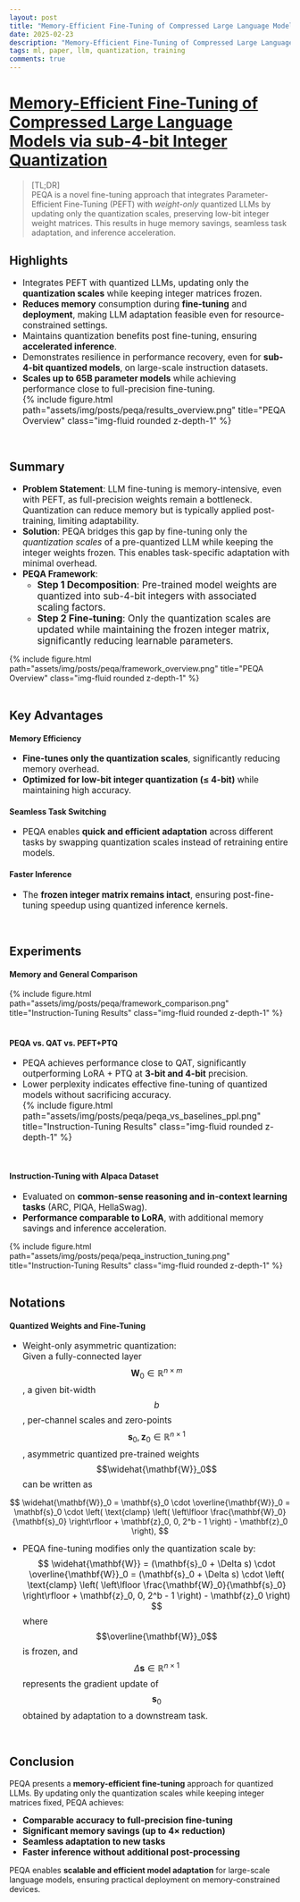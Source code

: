 ```yaml
---
layout: post
title: "Memory-Efficient Fine-Tuning of Compressed Large Language Models via sub-4-bit Integer Quantization"
date: 2025-02-23
description: "Memory-Efficient Fine-Tuning of Compressed Large Language Models via sub-4-bit Integer Quantization"
tags: ml, paper, llm, quantization, training
comments: true
---
```


<style>  
li {  
    font-size: 1.1em; /* Adjust as needed */  
}  
</style>  

# [Memory-Efficient Fine-Tuning of Compressed Large Language Models via sub-4-bit Integer Quantization](https://arxiv.org/abs/2305.14152)  
> [TL;DR]  
> PEQA is a novel fine-tuning approach that integrates Parameter-Efficient Fine-Tuning (PEFT) with *weight-only* quantized LLMs by updating only the quantization scales, preserving low-bit integer weight matrices. This results in huge memory savings, seamless task adaptation, and inference acceleration.

## Highlights  
- Integrates PEFT with quantized LLMs, updating only the **quantization scales** while keeping integer matrices frozen.  
- **Reduces memory** consumption during **fine-tuning** and **deployment**, making LLM adaptation feasible even for resource-constrained settings.  
- Maintains quantization benefits post fine-tuning, ensuring **accelerated inference**.  
- Demonstrates resilience in performance recovery, even for **sub-4-bit quantized models**, on large-scale instruction datasets.  
- **Scales up to 65B parameter models** while achieving performance close to full-precision fine-tuning.  
{% include figure.html path="assets/img/posts/peqa/results_overview.png" title="PEQA Overview" class="img-fluid rounded z-depth-1" %} 
<br>

## Summary  
- **Problem Statement**: LLM fine-tuning is memory-intensive, even with PEFT, as full-precision weights remain a bottleneck. Quantization can reduce memory but is typically applied post-training, limiting adaptability.  
- **Solution**: PEQA bridges this gap by fine-tuning only the *quantization scales* of a pre-quantized LLM while keeping the integer weights frozen. This enables task-specific adaptation with minimal overhead.
- **PEQA Framework**:  
  - **Step 1 Decomposition**: Pre-trained model weights are quantized into sub-4-bit integers with associated scaling factors.
  - **Step 2 Fine-tuning**: Only the quantization scales are updated while maintaining the frozen integer matrix, significantly reducing learnable parameters.  

{% include figure.html path="assets/img/posts/peqa/framework_overview.png" title="PEQA Overview" class="img-fluid rounded z-depth-1" %}  
<br>


## Key Advantages  

#### Memory Efficiency  
- **Fine-tunes only the quantization scales**, significantly reducing memory overhead.  
- **Optimized for low-bit integer quantization (≤ 4-bit)** while maintaining high accuracy.  

#### Seamless Task Switching  
- PEQA enables **quick and efficient adaptation** across different tasks by swapping quantization scales instead of retraining entire models.  

#### Faster Inference  
- The **frozen integer matrix remains intact**, ensuring post-fine-tuning speedup using quantized inference kernels.  
<br>

## Experiments  

#### Memory and General Comparison  
{% include figure.html path="assets/img/posts/peqa/framework_comparison.png" title="Instruction-Tuning Results" class="img-fluid rounded z-depth-1" %}  
<br>

#### PEQA vs. QAT vs. PEFT+PTQ  
- PEQA achieves performance close to QAT, significantly outperforming LoRA + PTQ at **3-bit and 4-bit** precision.  
- Lower perplexity indicates effective fine-tuning of quantized models without sacrificing accuracy.  
{% include figure.html path="assets/img/posts/peqa/peqa_vs_baselines_ppl.png" title="Instruction-Tuning Results" class="img-fluid rounded z-depth-1" %}  
<br>


#### Instruction-Tuning with Alpaca Dataset  
- Evaluated on **common-sense reasoning and in-context learning tasks** (ARC, PIQA, HellaSwag).  
- **Performance comparable to LoRA**, with additional memory savings and inference acceleration.  

{% include figure.html path="assets/img/posts/peqa/peqa_instruction_tuning.png" title="Instruction-Tuning Results" class="img-fluid rounded z-depth-1" %}  
<br>

## Notations  

#### Quantized Weights and Fine-Tuning  
- Weight-only asymmetric quantization:  
Given a fully-connected layer $$\mathbf{W}_0 \in \mathbb{R}^{n \times m}$$, a given bit-width $$b$$, per-channel scales and zero-points $$\mathbf{s}_0, \mathbf{z}_0 \in \mathbb{R}^{n \times 1}$$, asymmetric quantized pre-trained weights $$\widehat{\mathbf{W}}_0$$ can be written as  

$$
\widehat{\mathbf{W}}_0 = \mathbf{s}_0 \cdot \overline{\mathbf{W}}_0 = \mathbf{s}_0 \cdot \left( \text{clamp} \left( \left\lfloor \frac{\mathbf{W}_0}{\mathbf{s}_0} \right\rfloor + \mathbf{z}_0, 0, 2^b - 1 \right) - \mathbf{z}_0 \right),
$$

- PEQA fine-tuning modifies only the quantization scale by:  
$$
\widehat{\mathbf{W}} = (\mathbf{s}_0 + \Delta s) \cdot \overline{\mathbf{W}}_0 = (\mathbf{s}_0 + \Delta s) \cdot \left( \text{clamp} \left( \left\lfloor \frac{\mathbf{W}_0}{\mathbf{s}_0} \right\rfloor + \mathbf{z}_0, 0, 2^b - 1 \right) - \mathbf{z}_0 \right)
$$
where $$\overline{\mathbf{W}}_0$$ is frozen, and $$\Delta \mathbf{s} \in \mathbb{R}^{n \times 1}$$ represents the gradient update of $$\mathbf{s}_0$$ obtained by adaptation to a downstream task. 
<br>

## Conclusion  
PEQA presents a **memory-efficient fine-tuning** approach for quantized LLMs. By updating only the quantization scales while keeping integer matrices fixed, PEQA achieves:  
- **Comparable accuracy to full-precision fine-tuning**  
- **Significant memory savings (up to 4× reduction)**  
- **Seamless adaptation to new tasks**  
- **Faster inference without additional post-processing**  

PEQA enables **scalable and efficient model adaptation** for large-scale language models, ensuring practical deployment on memory-constrained devices.  
